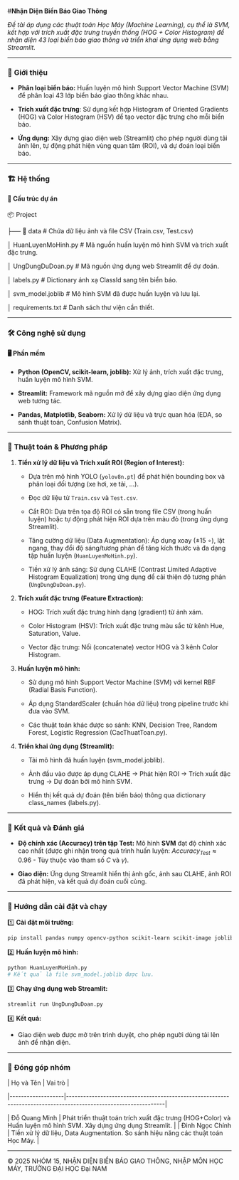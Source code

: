 #**Nhận Diện Biển Báo Giao Thông**  

_Đề tài áp dụng các thuật toán Học Máy (Machine Learning), cụ thể là SVM, kết hợp với trích xuất đặc trưng truyền thống (HOG + Color Histogram) để nhận diện 43 loại biển báo giao thông và triển khai ứng dụng web bằng Streamlit._



---



### 🌟 **Giới thiệu**  

- **Phân loại biển báo:** Huấn luyện mô hình Support Vector Machine (SVM) để phân loại 43 lớp biển báo giao thông khác nhau.

- **Trích xuất đặc trưng**: Sử dụng kết hợp Histogram of Oriented Gradients (HOG) và Color Histogram (HSV) để tạo vector đặc trưng cho mỗi biển báo.

- **Ứng dụng:** Xây dựng giao diện web (Streamlit) cho phép người dùng tải ảnh lên, tự động phát hiện vùng quan tâm (ROI), và dự đoán loại biển báo.



---



### 🏗️ **Hệ thống**  

#### 📂 **Cấu trúc dự án**  

📦 Project  

├── 📂 data # Chứa dữ liệu ảnh và file CSV (Train.csv, Test.csv)

│ HuanLuyenMoHinh.py # Mã nguồn huấn luyện mô hình SVM và trích xuất đặc trưng.

│ UngDungDuDoan.py # Mã nguồn ứng dụng web Streamlit để dự đoán.

│ labels.py # Dictionary ánh xạ ClassId sang tên biển báo.

│ svm_model.joblib # Mô hình SVM đã được huấn luyện và lưu lại.

│ requirements.txt # Danh sách thư viện cần thiết.  



---



### 🛠️ **Công nghệ sử dụng**  



#### 🖥️ **Phần mềm**  

- **Python (OpenCV, scikit-learn, joblib):** Xử lý ảnh, trích xuất đặc trưng, huấn luyện mô hình SVM.

- **Streamlit:** Framework mã nguồn mở để xây dựng giao diện ứng dụng web tương tác.

- **Pandas, Matplotlib, Seaborn:** Xử lý dữ liệu và trực quan hóa (EDA, so sánh thuật toán, Confusion Matrix).



---



### 🧮 **Thuật toán & Phương pháp**

1. **Tiền xử lý dữ liệu và Trích xuất ROI (Region of Interest):**

   - Dựa trên mô hình YOLO (`yolov8n.pt`) để phát hiện bounding box và phân loại đối tượng (xe hơi, xe tải, ...).
     
   - Đọc dữ liệu từ `Train.csv` và `Test.csv`.
     
   - Cắt ROI: Dựa trên tọa độ ROI có sẵn trong file CSV (trong huấn luyện) hoặc tự động phát hiện ROI dựa trên màu đỏ (trong ứng dụng Streamlit).
     
   - Tăng cường dữ liệu (Data Augmentation): Áp dụng xoay (±15 ∘), lật ngang, thay đổi độ sáng/tương phản để tăng kích thước và đa dạng tập huấn luyện (`HuanLuyenMoHinh.py`).
     
   - Tiền xử lý ánh sáng: Sử dụng CLAHE (Contrast Limited Adaptive Histogram Equalization) trong ứng dụng để cải thiện độ tương phản (`UngDungDuDoan.py`).



2. **Trích xuất đặc trưng (Feature Extraction):**

   - HOG: Trích xuất đặc trưng hình dạng (gradient) từ ảnh xám.
     
   - Color Histogram (HSV): Trích xuất đặc trưng màu sắc từ kênh Hue, Saturation, Value.
     
   - Vector đặc trưng: Nối (concatenate) vector HOG và 3 kênh Color Histogram.



3. **Huấn luyện mô hình:**

   - Sử dụng mô hình Support Vector Machine (SVM) với kernel RBF (Radial Basis Function).
     
   - Áp dụng StandardScaler (chuẩn hóa dữ liệu) trong pipeline trước khi đưa vào SVM.
     
   - Các thuật toán khác được so sánh: KNN, Decision Tree, Random Forest, Logistic Regression (CacThuatToan.py).



4. **Triển khai ứng dụng (Streamlit):**

   - Tải mô hình đã huấn luyện (svm_model.joblib).
     
   - Ảnh đầu vào được áp dụng CLAHE → Phát hiện ROI → Trích xuất đặc trưng → Dự đoán bởi mô hình SVM.
     
   - Hiển thị kết quả dự đoán (tên biển báo) thông qua dictionary class_names (labels.py).



---



### 🚀 **Kết quả và Đánh giá**

  - **Độ chính xác (Accuracy) trên tập Test:** Mô hình **SVM** đạt độ chính xác cao nhất (được ghi nhận trong quá trình huấn luyện: $Accuracy_{Test} \approx 0.96$ - Tùy thuộc vào tham số $C$ và $\gamma$).
    
  - **Giao diện:** Ứng dụng Streamlit hiển thị ảnh gốc, ảnh sau CLAHE, ảnh ROI đã phát hiện, và kết quả dự đoán cuối cùng.



-----



### 🔧 **Hướng dẫn cài đặt và chạy**

1️⃣ **Cài đặt môi trường:**

```bash
pip install pandas numpy opencv-python scikit-learn scikit-image joblib streamlit matplotlib seaborn
```

2️⃣ **Huấn luyện mô hình:**

```bash
python HuanLuyenMoHinh.py
# Kết quả là file svm_model.joblib được lưu.
```

3️⃣ **Chạy ứng dụng web Streamlit:**

```bash
streamlit run UngDungDuDoan.py
```

4️⃣ **Kết quả:**

  - Giao diện web được mở trên trình duyệt, cho phép người dùng tải lên ảnh để nhận diện.



-----



### 🤝 **Đóng góp nhóm**


| Họ và Tên         | Vai trò                                                                                                        |  

|-------------------|----------------------------------------------------------------------------------------------------------------|  

| Đỗ Quang Minh     | Phát triển thuật toán trích xuất đặc trưng (HOG+Color) và Huấn luyện mô hình SVM. Xây dựng ứng dụng Streamlit. |
| Đinh Ngọc Chính   | Tiền xử lý dữ liệu, Data Augmentation. So sánh hiệu năng các thuật toán Học Máy.                               |



---



© 2025 NHÓM 15, NHẬN DIỆN BIỂN BÁO GIAO THÔNG, NHẬP MÔN HỌC MÁY, TRƯỜNG ĐẠI HỌC Đại NAM
